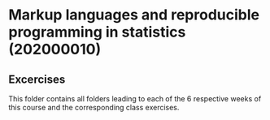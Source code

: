 # Markup languages and reproducible programming in statistics (202000010)

## Excercises

This folder contains all folders leading to each of the 6 respective weeks of this course and the corresponding class exercises.


